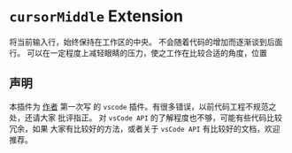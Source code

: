 # `cursorMiddle` Extension
将当前输入行，始终保持在工作区的中央。
不会随着代码的增加而逐渐谈到后面行。
可以在一定程度上减轻眼睛的压力，使之工作在比较合适的角度，位置

## 声明
本插件为 [作者](https://github.com/clChenLiang) 第一次写
的 `vscode` 插件。有很多错误，以前代码工程不规范之处，还请大家
批评指正。
对 `vsCode API` 的了解程度也不够，可能有些代码比较冗余，如果
大家有比较好的方法，或者关于 `vsCode API` 有比较好的文档，欢迎
推荐。